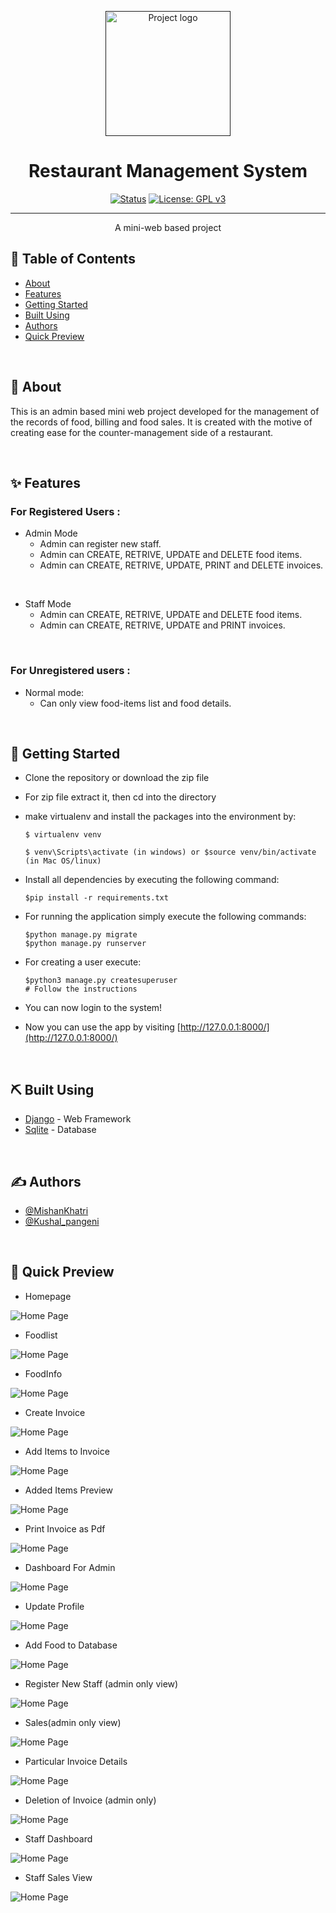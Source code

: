 <p align="center">
  <a href="" rel="noopener">
 <img width=200px height=200px src="media\rms.png" alt="Project logo"></a>
</p>

# <div align= "center"> Restaurant Management System</div>

<div align="center">

[![Status](https://img.shields.io/badge/status-active-success.svg)]()
[![License: GPL v3](https://img.shields.io/badge/License-GPLv3-blue.svg)]()
</div>

---

<p align="center"> A mini-web based project
    <br> 
</p>

## 📝 Table of Contents

- [About](#about)
- [Features](#features)
- [Getting Started](#getting_started)
- [Built Using](#built_using)
- [Authors](#authors)
- [Quick Preview](#preview)

<br>

## 🧐 About <a name = "about"></a>
This is an admin based  mini web project developed for the management of the records of food, billing and food sales. It is created with the motive of creating ease for the counter-management side of a restaurant.


<br>


## ✨ Features <a name = "features"></a>

### For Registered Users :

- Admin Mode
   - Admin can register new staff.
   - Admin can CREATE, RETRIVE, UPDATE and DELETE food items.
   - Admin can CREATE, RETRIVE, UPDATE, PRINT and DELETE    invoices.

<br>

- Staff Mode
   - Admin can CREATE, RETRIVE, UPDATE and DELETE food items.
   - Admin can CREATE, RETRIVE, UPDATE and PRINT invoices.
     
<br>

### For Unregistered users :
- Normal mode:
   - Can only view food-items list and food details.


<br>

## 🏁 Getting Started <a name = "getting_started"></a>

- Clone the repository or download the zip file

- For zip file extract it, then cd into the directory 

- make virtualenv and install the packages into the environment by:

    ```
    $ virtualenv venv

    $ venv\Scripts\activate (in windows) or $source venv/bin/activate (in Mac OS/linux)

    ```

- Install all dependencies by executing the following command:

    ```
    $pip install -r requirements.txt
    ```

- For running the application simply execute the following commands:

    ```
    $python manage.py migrate
    $python manage.py runserver
    ```

- For creating a user execute:

    ```
    $python3 manage.py createsuperuser
    # Follow the instructions
    ```

- You can now login to the system!

- Now you can use the app by visiting [http://127.0.0.1:8000/](http://127.0.0.1:8000/)

<br>

## ⛏️ Built Using <a name = "built_using"></a>

- [Django](https://www.djangoproject.com) - Web Framework
- [Sqlite](https://www.sqlite.com/) - Database

<br>

## ✍️ Authors <a name = "authors"></a>

- [@MishanKhatri](https://github.com/Mishankhatri)
- [@Kushal_pangeni](https://github.com/Kushal213)

<br>

## 👀 Quick Preview <a name = "preview"></a>

 - Homepage 
<p align="">
 <img width=auto height=auto src="media\GithubPreviewPages\1.HomePage.png" alt="Home Page"></a>
</p>

 - Foodlist 
<p align="">
 <img width=auto height=auto src="media\GithubPreviewPages\2.Foodlist(admin).png" alt="Home Page"></a>
</p>

 - FoodInfo 
<p align="">
 <img width=auto height=auto src="media\GithubPreviewPages\3.Foodinfo(admin).png" alt="Home Page"></a>
</p>

 - Create Invoice 
<p align="">
 <img width=auto height=auto src="media\GithubPreviewPages\4.CreateInvoice.png" alt="Home Page"></a>
</p>

 - Add Items to Invoice
<p align="">
 <img width=auto height=auto src="media\GithubPreviewPages\5.AddItemsToInvoice.png" alt="Home Page"></a>
</p>

 - Added Items Preview 
<p align="">
 <img width=auto height=auto src="media\GithubPreviewPages\6.ItemsAddedToInvoice.png" alt="Home Page"></a>
</p>

 - Print Invoice as Pdf 
<p align="">
 <img width=auto height=auto src="media\GithubPreviewPages\7.PrintInvoicePdf.png" alt="Home Page"></a>
</p>

 - Dashboard For Admin 
<p align="">
 <img width=auto height=auto src="media\GithubPreviewPages\8.DashboardAdmin.png" alt="Home Page"></a>
</p>

 - Update Profile
<p align="">
 <img width=auto height=auto src="media\GithubPreviewPages\9.UpdateProfile.png" alt="Home Page"></a>
</p>

 - Add Food to Database 
<p align="">
 <img width=auto height=auto src="media\GithubPreviewPages\10.AddNewFoodItem.png" alt="Home Page"></a>
</p>

 - Register New Staff (admin only view)
<p align="">
 <img width=auto height=auto src="media\GithubPreviewPages\11.RegisterNewStaff(adminonly).png" alt="Home Page"></a>
</p>

 - Sales(admin only view) 
<p align="">
 <img width=auto height=auto src="media\GithubPreviewPages\12.Sales(adminonly).png" alt="Home Page"></a>
</p>

 - Particular Invoice Details
<p align="">
 <img width=auto height=auto src="media\GithubPreviewPages\13.InvoiceDetails.png" alt="Home Page"></a>
</p>

 - Deletion of Invoice (admin only) 
<p align="">
 <img width=auto height=auto src="media\GithubPreviewPages\14.DeletionOfInvoice(adminonly).png" alt="Home Page"></a>
</p>

 - Staff Dashboard 
<p align="">
 <img width=auto height=auto src="media\GithubPreviewPages\15.Staff-dashboard(no register of new staff tab).png" alt="Home Page"></a>
</p>

 - Staff Sales View 
<p align="">
 <img width=auto height=auto src="media\GithubPreviewPages\16.Staff-Salesview.png" alt="Home Page"></a>
</p>



